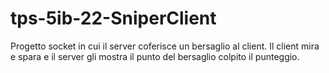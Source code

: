 # tps-5ib-22-SniperClient
Progetto socket in cui il server coferisce un bersaglio al client.
Il client mira e spara e il server gli mostra il punto del bersaglio colpito  il punteggio.